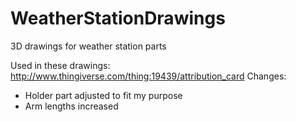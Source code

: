 # WeatherStationDrawings
3D drawings for weather station parts

Used in these drawings:
http://www.thingiverse.com/thing:19439/attribution_card
Changes: 
- Holder part adjusted to fit my purpose
- Arm lengths increased
